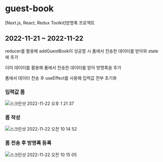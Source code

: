 # guest-book
[Next.js, React, Redux Toolkit]방명록 프로젝트

## 2022-11-21 ~ 2022-11-22
reducer를 활용해 addGuestBook이 성공할 시 폼에서 전송한 데이터를 받아와 state에 추가

더미 데이터를 활용해 폼에서 전송한 데이터를 받아 방명록을 추가

폼에서 데이터 전송 후 useEffect를 사용해 입력값 전부 초기화

### 입력값 폼
![스크린샷 2022-11-22 오후 1 21 37](https://user-images.githubusercontent.com/73627446/203224644-9bd77dfa-4832-4f1f-9dca-746dd4bd837e.png)


### 폼 작성
![스크린샷 2022-11-22 오전 10 14 52](https://user-images.githubusercontent.com/73627446/203190556-2bbfb296-ab05-471e-a52a-370ba16fda31.png)

### 폼 전송 후 방명록 등록
![스크린샷 2022-11-22 오전 10 15 05](https://user-images.githubusercontent.com/73627446/203190604-ef54cd90-596e-450f-b73b-b74390ad49c9.png)


